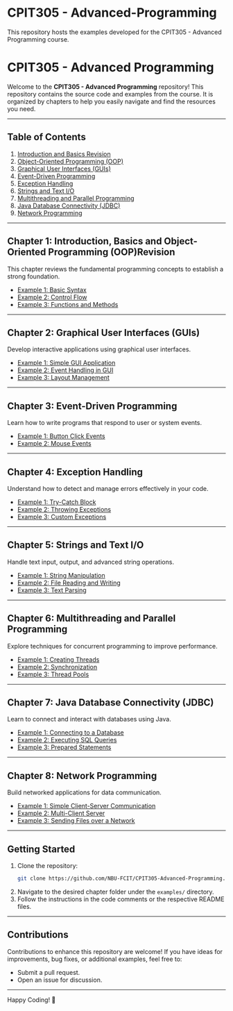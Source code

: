# CPIT305 - Advanced-Programming
This repository hosts the examples developed for the CPIT305 - Advanced Programming course.

# CPIT305 - Advanced Programming

Welcome to the **CPIT305 - Advanced Programming** repository! This repository contains the source code and examples from the course. It is organized by chapters to help you easily navigate and find the resources you need.

---

## Table of Contents

1. [Introduction and Basics Revision](#chapter-1-introduction-basics-and-object-oriented-programming-oop-revision)
2. [Object-Oriented Programming (OOP)](#chapter-2-object-oriented-programming-oop)
3. [Graphical User Interfaces (GUIs)](#chapter-3-graphical-user-interfaces-guis)
4. [Event-Driven Programming](#chapter-4-event-driven-programming)
5. [Exception Handling](#chapter-5-exception-handling)
6. [Strings and Text I/O](#chapter-6-strings-and-text-io)
7. [Multithreading and Parallel Programming](#chapter-7-multithreading-and-parallel-programming)
8. [Java Database Connectivity (JDBC)](#chapter-8-java-database-connectivity-jdbc)
9. [Network Programming](#chapter-9-network-programming)

---

## Chapter 1: Introduction, Basics and Object-Oriented Programming (OOP)Revision 
This chapter reviews the fundamental programming concepts to establish a strong foundation.
- [Example 1: Basic Syntax](examples/chapter1/basic_syntax.java)
- [Example 2: Control Flow](examples/chapter1/control_flow.java)
- [Example 3: Functions and Methods](examples/chapter1/functions_and_methods.java)

---

## Chapter 2: Graphical User Interfaces (GUIs)
Develop interactive applications using graphical user interfaces.
- [Example 1: Simple GUI Application](examples/chapter2/simple_gui.java)
- [Example 2: Event Handling in GUI](examples/chapter2/event_handling.java)
- [Example 3: Layout Management](examples/chapter2/layout_management.java)

---

## Chapter 3: Event-Driven Programming
Learn how to write programs that respond to user or system events.
- [Example 1: Button Click Events](examples/chapter3/button_click.java)
- [Example 2: Mouse Events](examples/chapter3/mouse_events.java)

---

## Chapter 4: Exception Handling
Understand how to detect and manage errors effectively in your code.
- [Example 1: Try-Catch Block](examples/chapter4/try_catch.java)
- [Example 2: Throwing Exceptions](examples/chapter4/throwing_exceptions.java)
- [Example 3: Custom Exceptions](examples/chapter4/custom_exceptions.java)

---

## Chapter 5: Strings and Text I/O
Handle text input, output, and advanced string operations.
- [Example 1: String Manipulation](examples/chapter5/string_manipulation.java)
- [Example 2: File Reading and Writing](examples/chapter5/file_io.java)
- [Example 3: Text Parsing](examples/chapter5/text_parsing.java)

---

## Chapter 6: Multithreading and Parallel Programming
Explore techniques for concurrent programming to improve performance.
- [Example 1: Creating Threads](examples/chapter6/creating_threads.java)
- [Example 2: Synchronization](examples/chapter6/synchronization.java)
- [Example 3: Thread Pools](examples/chapter6/thread_pools.java)

---

## Chapter 7: Java Database Connectivity (JDBC)
Learn to connect and interact with databases using Java.
- [Example 1: Connecting to a Database](examples/chapter7/db_connection.java)
- [Example 2: Executing SQL Queries](examples/chapter7/sql_queries.java)
- [Example 3: Prepared Statements](examples/chapter7/prepared_statements.java)

---

## Chapter 8: Network Programming
Build networked applications for data communication.
- [Example 1: Simple Client-Server Communication](examples/chapter8/client_server.java)
- [Example 2: Multi-Client Server](examples/chapter8/multi_client_server.java)
- [Example 3: Sending Files over a Network](examples/chapter8/file_transfer.java)

---

## Getting Started

1. Clone the repository:
   ```bash
   git clone https://github.com/NBU-FCIT/CPIT305-Advanced-Programming.git
   ```
2. Navigate to the desired chapter folder under the `examples/` directory.
3. Follow the instructions in the code comments or the respective README files.

---

## Contributions

Contributions to enhance this repository are welcome! If you have ideas for improvements, bug fixes, or additional examples, feel free to:
- Submit a pull request.
- Open an issue for discussion.

---

Happy Coding! 🚀
